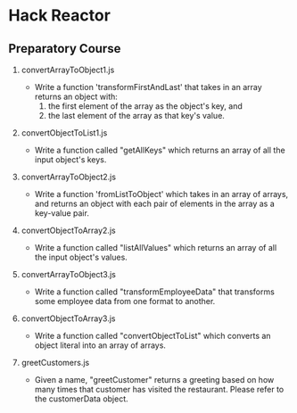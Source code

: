 # Hack Reactor #
## Preparatory Course ##

1. convertArrayToObject1.js

    * Write a function 'transformFirstAndLast' that takes in an array returns an object with:
        1) the first element of the array as the object's key, and
        2) the last element of the array as that key's value.

2. convertObjectToList1.js

    * Write a function called "getAllKeys" which returns an array of all the  input object's keys.

3. convertArrayToObject2.js

    * Write a function 'fromListToObject' which takes in an array of arrays, and returns an object with each pair of elements in the array as a key-value pair.

4. convertObjectToArray2.js

    * Write a function called "listAllValues" which returns an array of all the input object's values.

5. convertArrayToObject3.js

    * Write a function called "transformEmployeeData" that transforms some employee data from one format to another.

6. convertObjectToArray3.js

    * Write  a function called "convertObjectToList" which converts an object literal into an array of arrays.

7. greetCustomers.js

    * Given a name, "greetCustomer" returns a greeting based on how many times that customer has visited the restaurant.  Please refer to the customerData object.
